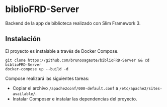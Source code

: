# biblioFRD-Server

Backend de la app de biblioteca realizado con Slim Framework 3.

## Instalación

El proyecto es instalable a través de Docker Compose.

    git clone https://github.com/brunosagaste/biblioFRD-Server && cd biblioFRD-Server
    docker-compose up --build -d

Compose realizará las siguientes tareas:

* Copiar el archivo `/apache2conf/000-default.conf` a `/etc/apache2/sites-available/`.
* Instalar Composer e instalar las dependencias del proyecto.
